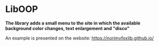 # LibOOP

**The library adds a small menu to the site in which the available background color changes, text enlargement and "disco"**


An example is presented on the website: https://norimyfoxlib.github.io/
